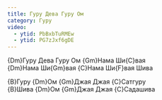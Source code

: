 ```yaml
---
title: Гуру Дева Гуру Ом
category: Гуру
video:
  - ytid: PbBxbTuRMEw
  - ytid: PG7zJxf6gDE
---
```

{Dm}Гуру Дева Гуру Ом {Gm}Нама Ши{C}вая  
{Dm}Нама Ши{Gm}вая {C}Нама Ши{F}вая Шива

{B}Гуру {Dm}Ом {Gm}Джая Джая {C}Сатгуру  
{B}Шива {Dm}Ом {Gm}Джая Джая {C}Садашива  